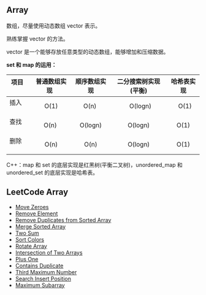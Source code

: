 ## Array

数组，尽量使用动态数组 vector 表示。

熟练掌握 vector 的方法。

vector 是一个能够存放任意类型的动态数组，能够增加和压缩数据。

**set 和 map 的运用：**

| 项目        | 普通数组实现    |  顺序数组实现 |二分搜索树实现(平衡) |哈希表实现 |
| --------   | :-----:  | :----:  | :----:  | :----:  |
| 插入     | O(1) |   O(n)    |  O(logn) |  O(1) | 
| 查找       |  O(n)   |   O(logn)   | O(logn)|O(1)|
| 删除        |    O(n)    | O(n) | O(logn)|O(1)|

C++：map 和 set 的底层实现是红黑树(平衡二叉树)，unordered_map 和 unordered_set 的底层实现是哈希表。

## LeetCode Array

* [Move Zeroes](https://github.com/steveLauwh/Data-Structures-And-Algorithms/tree/master/Array/Move%20Zeroes)
* [Remove Element](https://github.com/steveLauwh/Data-Structures-And-Algorithms/tree/master/Array/Remove%20Element)
* [Remove Duplicates from Sorted Array](https://github.com/steveLauwh/Data-Structures-And-Algorithms/tree/master/Array/Remove%20Duplicates%20from%20Sorted%20Array)
* [Merge Sorted Array](https://github.com/steveLauwh/Data-Structures-And-Algorithms/tree/master/Array/Merge%20Sorted%20Array)
* [Two Sum](https://github.com/steveLauwh/Data-Structures-And-Algorithms/tree/master/Array/Two%20Sum)
* [Sort Colors](https://github.com/steveLauwh/Data-Structures-And-Algorithms/tree/master/Array/Sort%20Colors)
* [Rotate Array](https://github.com/steveLauwh/Data-Structures-And-Algorithms/tree/master/Array/Rotate%20Array)
* [Intersection of Two Arrays](https://github.com/steveLauwh/Data-Structures-And-Algorithms/tree/master/Array/Intersection%20of%20Two%20Arrays)
* [Plus One](https://github.com/steveLauwh/Data-Structures-And-Algorithms/tree/master/Array/Plus%20One)
* [Contains Duplicate](https://github.com/steveLauwh/Data-Structures-And-Algorithms/tree/master/Array/Contains%20Duplicate)
* [Third Maximum Number](https://github.com/steveLauwh/Data-Structures-And-Algorithms/tree/master/Array/Third%20Maximum%20Number)
* [Search Insert Position](https://github.com/steveLauwh/Data-Structures-And-Algorithms/tree/master/Array/Search%20Insert%20Position)
* [Maximum Subarray](https://github.com/steveLauwh/Data-Structures-And-Algorithms/tree/master/Array/Maximum%20Subarray)
